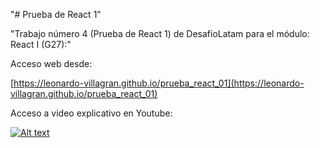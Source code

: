 "# Prueba de React 1" 

"Trabajo número 4 (Prueba de React 1) de DesafioLatam para el módulo: React I (G27):"

Acceso web desde:

[https://leonardo-villagran.github.io/prueba_react_01](https://leonardo-villagran.github.io/prueba_react_01)

Acceso a video explicativo en Youtube: 

[![Alt text](https://img.youtube.com/vi/R7My2tP_jcM/0.jpg)](https://www.youtube.com/watch?v=R7My2tP_jcM)